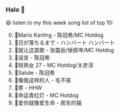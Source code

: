 

### Halo 👋

😄 listen to my this week song list of top 10:

0. 🌈Mario Karting - 陈冠希/MC Hotdog
1. 🌈日が落ちるまで - ハンバート ハンバート
2. 🌈就让这首歌 - 张震岳/侯佩岑/MC Hotdog
3. 🌈谣言 - 陈冠希
4. 🌈轻熟女 27 - MC Hotdog/关彦淳
5. 🌈Salute - 陈冠希
6. 🌈像我这样的人 - 毛不易
7. 🌈寄 - HHW
8. 🌈命运青红灯 - MC Hotdog
9. 🌈爱你就像爱生命 - 房东的猫

